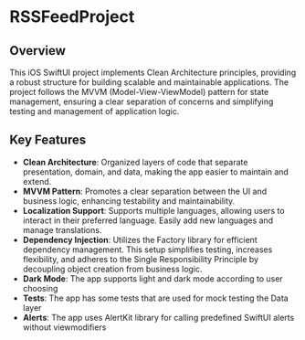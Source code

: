 # RSSFeedProject

## Overview
This iOS SwiftUI project implements Clean Architecture principles, providing a robust structure for building scalable and maintainable applications. The project follows the MVVM (Model-View-ViewModel) pattern for state management, ensuring a clear separation of concerns and simplifying testing and management of application logic.

## Key Features
- **Clean Architecture**: Organized layers of code that separate presentation, domain, and data, making the app easier to maintain and extend.
- **MVVM Pattern**: Promotes a clear separation between the UI and business logic, enhancing testability and maintainability.
- **Localization Support**: Supports multiple languages, allowing users to interact in their preferred language. Easily add new languages and manage translations.
- **Dependency Injection**: Utilizes the Factory library for efficient dependency management. This setup simplifies testing, increases flexibility, and adheres to the Single Responsibility Principle by decoupling object creation from business logic.
- **Dark Mode**: The app supports light and dark mode according to user choosing
- **Tests**: The app has some tests that are used for mock testing the Data layer
- **Alerts**: The app uses AlertKit library for calling predefined SwiftUI alerts without viewmodifiers
